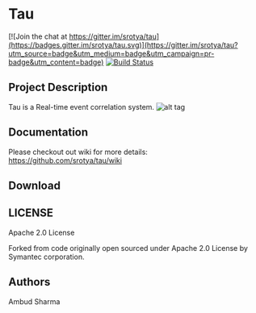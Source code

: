 # Tau

[![Join the chat at https://gitter.im/srotya/tau](https://badges.gitter.im/srotya/tau.svg)](https://gitter.im/srotya/tau?utm_source=badge&utm_medium=badge&utm_campaign=pr-badge&utm_content=badge)
[![Build Status](https://travis-ci.org/srotya/tau.svg?branch=master)](https://travis-ci.org/srotya/tau)

## Project Description
Tau is a Real-time event correlation system.
![alt tag](https://github.com/srotya/tau/blob/master/docs/images/tau.png "Tau logo")

## Documentation
Please checkout out wiki for more details: https://github.com/srotya/tau/wiki

## Download


## LICENSE

Apache 2.0 License

Forked from code originally open sourced under Apache 2.0 License by Symantec corporation.

## Authors
Ambud Sharma
